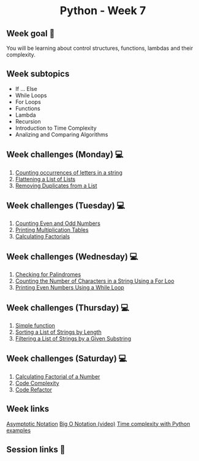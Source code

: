 <h1 align="center"> Python - Week 7 </h1>

## Week goal 🏁

<p>You will be learning about control structures, functions, lambdas and their complexity.</p>

## Week subtopics

- If ... Else
- While Loops
- For Loops
- Functions
- Lambda
- Recursion
- Introduction to Time Complexity 
- Analizing and Comparing Algorithms

## Week challenges (Monday) 💻

1. [Counting occurrences of letters in a string](./challenges/e00/desc)
2. [Flattening a List of Lists](./challenges/e01/desc)
3. [Removing Duplicates from a List](./challenges/e02/desc)

## Week challenges (Tuesday) 💻

1. [Counting Even and Odd Numbers](./challenges/e03/desc)
2. [Printing Multiplication Tables](./challenges/e04/desc)
3. [Calculating Factorials](./challenges/e05/desc)

## Week challenges (Wednesday) 💻

1. [Checking for Palindromes](./challenges/e06/desc)
2. [Counting the Number of Characters in a String Using a For Loo](./challenges/e07/desc)
3. [Printing Even Numbers Using a While Loop](./challenges/e08/desc)

## Week challenges (Thursday) 💻

1. [Simple function](./challenges/e09/desc)
2. [Sorting a List of Strings by Length](./challenges/e10/desc)
3. [Filtering a List of Strings by a Given Substring](./challenges/e11/desc)

## Week challenges (Saturday) 💻
1. [Calculating Factorial of a Number](./challenges/e12/desc)
2. [Code Complexity](./challenges/e13/desc)
3. [Code Refactor](./challenges/e14/desc)

## Week links 
[Asymptotic Notation](https://learnxinyminutes.com/docs/es-es/asymptotic-notation-es/)
[Big O Notation (video)](https://www.youtube.com/watch?v=MyAiCtuhiqQ&ab_channel=ChioCode)
[Time complexity with Python examples](https://towardsdatascience.com/understanding-time-complexity-with-python-examples-2bda6e8158a7)

## Session links 🔗
